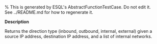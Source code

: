 % This is generated by ESQL's AbstractFunctionTestCase. Do not edit it. See ../README.md for how to regenerate it.

**Description**

Returns the direction type (inbound, outbound, internal, external) given a source IP address, destination IP address, and a list of internal networks.


